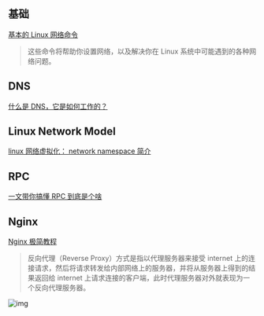 ## 基础

[基本的 Linux 网络命令](https://linux.cn/article-15013-1.html?utm_source=rss&utm_medium=rss)
>这些命令将帮助你设置网络，以及解决你在 Linux 系统中可能遇到的各种网络问题。

## DNS

[什么是 DNS，它是如何工作的？](https://linux.cn/article-12602-1.html)

## Linux Network Model
[linux 网络虚拟化： network namespace 简介](https://cizixs.com/2017/02/10/network-virtualization-network-namespace/)

## RPC
[一文带你搞懂 RPC 到底是个啥](https://xie.infoq.cn/article/b913fed8fe3c0adb03306067c)

## Nginx

[Nginx 极简教程](https://dunwu.github.io/nginx-tutorial/#/nginx-quickstart)
>反向代理（Reverse Proxy）方式是指以代理服务器来接受 internet 上的连接请求，然后将请求转发给内部网络上的服务器，并将从服务器上得到的结果返回给 internet 上请求连接的客户端，此时代理服务器对外就表现为一个反向代理服务器。

![img](https://raw.githubusercontent.com/dunwu/images/dev/cs/web/nginx/reverse-proxy.png)
